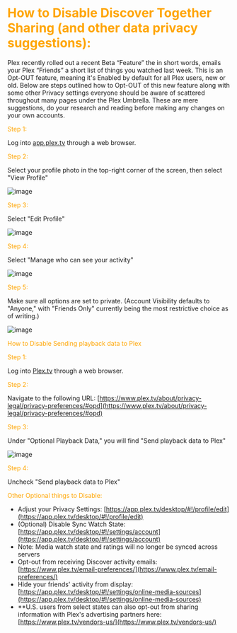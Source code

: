 # <span style="color:orange">How to Disable Discover Together Sharing (and other data privacy suggestions):</span>
Plex recently rolled out a recent Beta “Feature” the in short words, emails your Plex “Friends” a short list of things you watched last week. This is an Opt-OUT feature, meaning it's Enabled by default for all Plex users, new or old. Below are steps outlined how to Opt-OUT of this new feature along with some other Privacy settings everyone should be aware of scattered throughout many pages under the Plex Umbrella. These are mere suggestions, do your research and reading before making any changes on your own accounts.

<span style="color:orange">Step 1:</span>

Log into [app.plex.tv](https://app.plex.tv) through a web browser.

<span style="color:orange">Step 2:</span>

Select your profile photo in the top-right corner of the screen, then select "View Profile"

![image](https://mediaclients.wiki/discovery_opt-out/edit_profile-2023-11-29_17-15-12.png)

<span style="color:orange">Step 3:</span>

Select "Edit Profile"

![image](https://mediaclients.wiki/discovery_opt-out/edit_profile-2023-11-29_17-44-12.png)

<span style="color:orange">Step 4:</span>

Select "Manage who can see your activity"

![image](https://mediaclients.wiki/discovery_opt-out/privacy_settings-2023-11-29_17-21-46.png)

<span style="color:orange">Step 5:</span>

Make sure all options are set to private. (Account Visibility defaults to "Anyone," with "Friends Only" currently being the most restrictive choice as of writing.)

![image](https://mediaclients.wiki/discovery_opt-out/privacy_control-2023-11-29_17-27-12.png)

<span style="color:orange">How to Disable Sending playback data to Plex</span>

<span style="color:orange">Step 1:</span>

Log into [Plex.tv](https://Plex.tv) through a web browser.

<span style="color:orange">Step 2:</span>

Navigate to the following URL: [https://www.plex.tv/about/privacy-legal/privacy-preferences/#opd](https://www.plex.tv/about/privacy-legal/privacy-preferences/#opd)

<span style="color:orange">Step 3:</span>

Under "Optional Playback Data," you will find "Send playback data to Plex"

![image](https://mediaclients.wiki/discovery_opt-out/send_data2023-11-29_17-30-34.png)

<span style="color:orange">Step 4:</span>

Uncheck "Send playback data to Plex"

<span style="color:orange">Other Optional things to Disable:</span>

  * Adjust your Privacy Settings: [https://app.plex.tv/desktop/#!/profile/edit](https://app.plex.tv/desktop/#!/profile/edit)
  * (Optional) Disable Sync Watch State: [https://app.plex.tv/desktop/#!/settings/account](https://app.plex.tv/desktop/#!/settings/account)
  * Note: Media watch state and ratings will no longer be synced across servers
  * Opt-out from receiving Discover activity emails: [https://www.plex.tv/email-preferences/](https://www.plex.tv/email-preferences/)
  * Hide your friends' activity from display: [https://app.plex.tv/desktop/#!/settings/online-media-sources](https://app.plex.tv/desktop/#!/settings/online-media-sources)
  * **U.S. users from select states can also opt-out from sharing information with Plex's advertising partners here: [https://www.plex.tv/vendors-us/](https://www.plex.tv/vendors-us/)
















